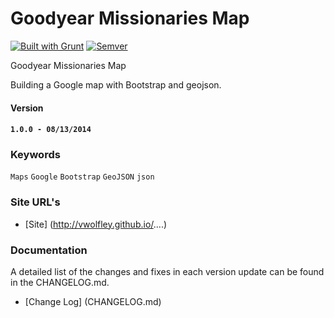Goodyear Missionaries Map
=========================
[![Built with Grunt](https://cdn.gruntjs.com/builtwith.png)](http://gruntjs.com/)
[![Semver](http://img.shields.io/SemVer/2.0.0.png)](http://semver.org/spec/v2.0.0.html)

Goodyear Missionaries Map

Building a Google map with Bootstrap and geojson.

#### Version

#### `1.0.0 - 08/13/2014`

### Keywords

`Maps` `Google` `Bootstrap` `GeoJSON` `json`

### Site URL's
* [Site] (http://vwolfley.github.io/....)

### Documentation

A detailed list of the changes and fixes in each version update can be found in the CHANGELOG.md.

* [Change Log] (CHANGELOG.md)